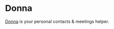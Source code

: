 # Donna

[Donna](http://suits.wikia.com/wiki/Donna_Paulsen) is your personal contacts &amp; meetings helper.
